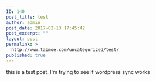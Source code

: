 ```yaml
---
ID: 140
post_title: test
author: admin
post_date: 2017-02-13 17:45:42
post_excerpt: ""
layout: post
permalink: >
  http://www.tabmoe.com/uncategorized/test/
published: true
---
```

this is a test post. I'm trying to see if wordpress sync works

&nbsp;